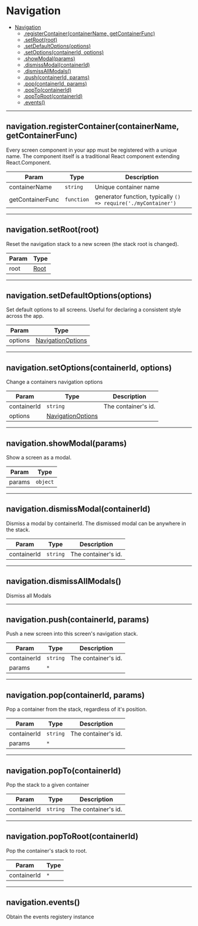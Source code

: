 <a name="Navigation"></a>

# Navigation

* [Navigation](#Navigation)
    * [.registerContainer(containerName, getContainerFunc)](#Navigation+registerContainer)
    * [.setRoot(root)](#Navigation+setRoot)
    * [.setDefaultOptions(options)](#Navigation+setDefaultOptions)
    * [.setOptions(containerId, options)](#Navigation+setOptions)
    * [.showModal(params)](#Navigation+showModal)
    * [.dismissModal(containerId)](#Navigation+dismissModal)
    * [.dismissAllModals()](#Navigation+dismissAllModals)
    * [.push(containerId, params)](#Navigation+push)
    * [.pop(containerId, params)](#Navigation+pop)
    * [.popTo(containerId)](#Navigation+popTo)
    * [.popToRoot(containerId)](#Navigation+popToRoot)
    * [.events()](#Navigation+events)


* * *

<a name="Navigation+registerContainer"></a>

## navigation.registerContainer(containerName, getContainerFunc)
Every screen component in your app must be registered with a unique name. The component itself is a traditional React component extending React.Component.


| Param | Type | Description |
| --- | --- | --- |
| containerName | <code>string</code> | Unique container name |
| getContainerFunc | <code>function</code> | generator function, typically `() => require('./myContainer')` |


* * *

<a name="Navigation+setRoot"></a>

## navigation.setRoot(root)
Reset the navigation stack to a new screen (the stack root is changed).


| Param | Type |
| --- | --- |
| root | <a href="https://wix.github.io/react-native-navigation/v2/#/docs/Root">Root</a> | 


* * *

<a name="Navigation+setDefaultOptions"></a>

## navigation.setDefaultOptions(options)
Set default options to all screens. Useful for declaring a consistent style across the app.


| Param | Type |
| --- | --- |
| options | <a href="https://wix.github.io/react-native-navigation/v2/#/docs/options/NavigationOptions">NavigationOptions</a> | 


* * *

<a name="Navigation+setOptions"></a>

## navigation.setOptions(containerId, options)
Change a containers navigation options


| Param | Type | Description |
| --- | --- | --- |
| containerId | <code>string</code> | The container's id. |
| options | <a href="https://wix.github.io/react-native-navigation/v2/#/docs/options/NavigationOptions">NavigationOptions</a> |  |


* * *

<a name="Navigation+showModal"></a>

## navigation.showModal(params)
Show a screen as a modal.


| Param | Type |
| --- | --- |
| params | <code>object</code> | 


* * *

<a name="Navigation+dismissModal"></a>

## navigation.dismissModal(containerId)
Dismiss a modal by containerId. The dismissed modal can be anywhere in the stack.


| Param | Type | Description |
| --- | --- | --- |
| containerId | <code>string</code> | The container's id. |


* * *

<a name="Navigation+dismissAllModals"></a>

## navigation.dismissAllModals()
Dismiss all Modals


* * *

<a name="Navigation+push"></a>

## navigation.push(containerId, params)
Push a new screen into this screen's navigation stack.


| Param | Type | Description |
| --- | --- | --- |
| containerId | <code>string</code> | The container's id. |
| params | <code>*</code> |  |


* * *

<a name="Navigation+pop"></a>

## navigation.pop(containerId, params)
Pop a container from the stack, regardless of it's position.


| Param | Type | Description |
| --- | --- | --- |
| containerId | <code>string</code> | The container's id. |
| params | <code>*</code> |  |


* * *

<a name="Navigation+popTo"></a>

## navigation.popTo(containerId)
Pop the stack to a given container


| Param | Type | Description |
| --- | --- | --- |
| containerId | <code>string</code> | The container's id. |


* * *

<a name="Navigation+popToRoot"></a>

## navigation.popToRoot(containerId)
Pop the container's stack to root.


| Param | Type |
| --- | --- |
| containerId | <code>*</code> | 


* * *

<a name="Navigation+events"></a>

## navigation.events()
Obtain the events registery instance


